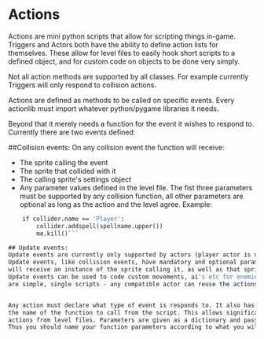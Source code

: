 # Actions
Actions are mini python scripts that allow for scripting things in-game. Triggers and Actors both have the ability
to define action lists for themselves. These allow for level files to easily hook short scripts to a defined
object, and for custom code on objects to be done very simply.

Not all action methods are supported by all classes. For example currently Triggers will only respond to collision actions.

Actions are defined as methods to be called on specific events. Every actionlib must import whatever python/pygame libraries it needs.

Beyond that it merely needs a function for the event it wishes to respond to. Currently there are two events defined:

##Collision events:
On any collision event the function will receive:
- The sprite calling the event
- The sprite that collided with it
- The calling sprite's settings object
- Any parameter values defined in the level file. 
The fist three parameters must be supported by any collision function, all other parameters are optional 
as long as the action and the level agree.
Example:

```def collision(me, collider, settings,  spellname):
    if collider.name == 'Player':
        collider.addspell(spellname.upper())
        me.kill()```

## Update events:
Update events are currently only supported by actors (player actor is not currently supported)
Update events, like collision events, have mandatory and optional parameters. All update events
will receive an instance of the sprite calling it, as well as that sprite's settings object. 
Update events can be used to code custom movements, ai's etc for enemies and allies. Because they 
are simple, single scripts - any compatible actor can reuse the actions created for another.


Any action must declare what type of event is responds to. It also has a method field which indicates
the name of the function to call from the script. This allows significant flexibility in calling 
actions from level files. Parameters are given as a dictionary and passed on using the kwargs approach. 
Thus you should name your function parameters according to what you will specify in the level file.